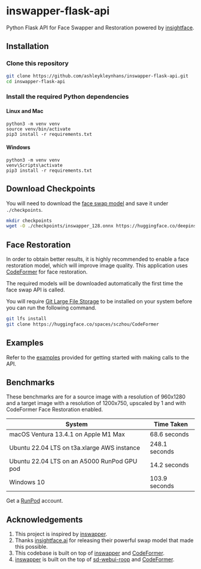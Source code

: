 # inswapper-flask-api

Python Flask API for Face Swapper and Restoration
powered by [insightface](https://github.com/deepinsight/insightface).

## Installation

### Clone this repository

```bash
git clone https://github.com/ashleykleynhans/inswapper-flask-api.git
cd inswapper-flask-api
```

### Install the required Python dependencies

#### Linux and Mac

```
python3 -m venv venv
source venv/bin/activate
pip3 install -r requirements.txt
```

#### Windows

```
python3 -m venv venv
venv\Scripts\activate
pip3 install -r requirements.txt
```

## Download Checkpoints

You will need to download the [face swap model](
https://huggingface.co/deepinsight/inswapper/resolve/main/inswapper_128.onnx) and
save it under `./checkpoints`.

```bash
mkdir checkpoints
wget -O ./checkpoints/inswapper_128.onnx https://huggingface.co/deepinsight/inswapper/resolve/main/inswapper_128.onnx 
```

## Face Restoration

In order to obtain better results, it is highly recommended to enable
a face restoration model, which will improve image quality.
This application uses [CodeFormer](https://github.com/sczhou/CodeFormer)
for face restoration.

The required models will be downloaded automatically the first time
the face swap API is called.

You will require [Git Large File Storage](
https://docs.github.com/en/repositories/working-with-files/managing-large-files/installing-git-large-file-storage)
to be installed on your system before you can run the following command.

```bash
git lfs install
git clone https://huggingface.co/spaces/sczhou/CodeFormer
```

## Examples

Refer to the [examples](./examples) provided for getting started
with making calls to the API.

## Benchmarks

These benchmarks are for a source image with a resolution of 960x1280
and a target image with a resolution of 1200x750, upscaled by 1 and
with CodeFormer Face Restoration enabled.

| System                                      | Time Taken    |
|---------------------------------------------|---------------|
| macOS Ventura 13.4.1 on Apple M1 Max        | 68.6 seconds  |
| Ubuntu 22.04 LTS on t3a.xlarge AWS instance | 248.1 seconds |
| Ubuntu 22.04 LTS on an A5000 RunPod GPU pod | 14.2 seconds  |
| Windows 10                                  | 103.9 seconds |

Get a [RunPod](https://runpod.io?ref=w18gds2n) account.

## Acknowledgements

1. This project is inspired by [inswapper](https://huggingface.co/deepinsight/inswapper/tree/main).
2. Thanks [insightface.ai](https://insightface.ai/) for releasing their powerful swap model that made this possible.
3. This codebase is built on top of [inswapper](https://github.com/haofanwang/inswapper) and [CodeFormer](
   https://huggingface.co/spaces/sczhou/CodeFormer).
4. [inswapper](https://github.com/haofanwang/inswapper) is built on the top of [sd-webui-roop](
   https://github.com/s0md3v/sd-webui-roop) and [CodeFormer](https://huggingface.co/spaces/sczhou/CodeFormer).
